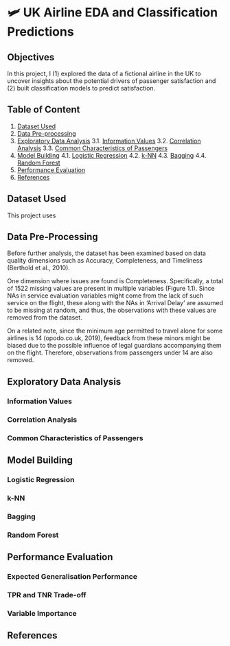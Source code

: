 # 🛩 UK Airline EDA and Classification Predictions
## Objectives
In this project, I (1) explored the data of a fictional airline in the UK to uncover insights about the potential drivers of passenger satisfaction and (2) built classification models to predict satisfaction.
## Table of Content
1. [Dataset Used](https://github.com/dieu-nguyen24/UKAirline-Predictions#dataset-used)
2. [Data Pre-processing](https://github.com/dieu-nguyen24/UKAirline-Predictions#data-pre-processing)
3. [Exploratory Data Analysis](https://github.com/dieu-nguyen24/UKAirline-Predictions#exploratory-data-analysis)
   3.1. [Information Values](https://github.com/dieu-nguyen24/UKAirline-Predictions#information-values)
   3.2. [Correlation Analysis](https://github.com/dieu-nguyen24/UKAirline-Predictions#correlation-analysis)
   3.3. [Common Characteristics of Passengers](https://github.com/dieu-nguyen24/UKAirline-Predictions#common-characteristics-of-passengers)
4. [Model Building](https://github.com/dieu-nguyen24/UKAirline-Predictions#model-building)
   4.1. [Logistic Regression](https://github.com/dieu-nguyen24/UKAirline-Predictions#logistic-regression)
   4.2. [k-NN](https://github.com/dieu-nguyen24/UKAirline-Predictions#k-nn)
   4.3. [Bagging](https://github.com/dieu-nguyen24/UKAirline-Predictions#bagging)
   4.4. [Random Forest](https://github.com/dieu-nguyen24/UKAirline-Predictions#random-forest)
7. [Performance Evaluation](https://github.com/dieu-nguyen24/UKAirline-Predictions#performance-evaluation)
8. [References](https://github.com/dieu-nguyen24/UKAirline-Predictions#references)
## Dataset Used
This project uses 
## Data Pre-Processing
Before further analysis, the dataset has been examined based on data quality dimensions such as Accuracy, Completeness, and Timeliness (Berthold et al., 2010).

One dimension where issues are found is Completeness. Specifically, a total of 1522 missing values are present in multiple variables (Figure 1.1). Since NAs in service evaluation variables might come from the lack of such service on the flight, these along with the NAs in ‘Arrival Delay’ are assumed to be missing at random, and thus, the observations with these values are removed from the dataset.

On a related note, since the minimum age permitted to travel alone for some airlines is 14 (opodo.co.uk, 2019), feedback from these minors might be biased due to the possible influence of legal guardians accompanying them on the flight. Therefore, observations from passengers under 14 are also removed.
## Exploratory Data Analysis
### Information Values
### Correlation Analysis
### Common Characteristics of Passengers
## Model Building
### Logistic Regression
### k-NN
### Bagging
### Random Forest
## Performance Evaluation
### Expected Generalisation Performance
### TPR and TNR Trade-off
### Variable Importance
## References
